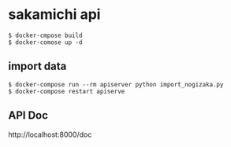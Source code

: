 # sakamichi api

```
$ docker-cmpose build
$ docker-comose up -d
```

## import data

```
$ docker-compose run --rm apiserver python import_nogizaka.py
$ docker-compose restart apiserve
```

## API Doc

http://localhost:8000/doc

